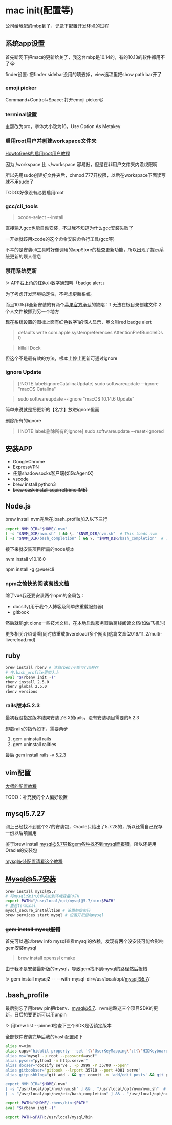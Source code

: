 # mac init(配置等)

公司给我配的mbp到了，记录下配置开发环境的过程

## 系统app设置

首先断网下把mac的更新给关了，我这台mbp是10.14的，有的10.13的软件都用不了😭

finder设置: 把finder sidebar没用的项去掉，view选项里把show path bar开了

### emoji picker

Command+Control+Space: 打开emoji picker😃

### terminal设置

主题改为pro，字体大小改为16，Use Option As Metakey

### ~~启用root用户并~~创建workspace文件夹

[HowtoGeek的启用root用户教程](https://www.howtogeek.com/howto/35132/how-to-enable-the-root-user-in-mac-os-x/)

因为 /workspace  比 ~/workspace 容易敲，但是在非用户文件夹内没权限啊

所以先用sudo创建好文件夹后，chmod 777开权限，以后在workspace下面读写就不用sudo了

TODO:好像没有必要启用root

### gcc/cli_tools

> xcode-select --install

直接输入gcc也能自动安装，不过我不知道为什么gcc安装失败了

一开始就该用xcode的这个命令安装命令行工具(gcc等)

不幸的是安装cli工具时好像调用的appStore的检查更新功能，所以出现了提示系统更新的烦人信息

### 禁用系统更新

!> APP右上角的红色小数字通知叫「badge alert」 

为了考虑开发环境稳定性，不考虑更新系统。

而且10.15非全新安装的有两个[苹果官方承认](https://support.apple.com/en-in/HT210650)的缺陷：1.无法在根目录创建文件 2.个人文件被挪到另一个地方

现在系统设置的图标上面有红色数字1的恼人显示，英文叫red badge alert

> defaults write com.apple.systempreferences AttentionPrefBundleIDs 0

> killall Dock

但这个不是最有效的方法，根本上停止更新可通过ignore

### ignore Update

> [!NOTE|label:ignoreCatalinaUpdate]
> sudo softwareupdate --ignore "macOS Catalina"

> sudo softwareupdate --ignore "macOS 10.14.6 Update"

简单来说就是把更新的【名字】放进ignore里面

删除所有的ignore

> [!NOTE|label:删除所有的ignore]
> sudo softwareupdate --reset-ignored

## 安装APP

- GoogleChrome
- ExpressVPN
- 任意shadowsocks客户端(如GoAgentX)
- vscode
- brew install python3
- ~~brew cask install squirrel(rime IME)~~

## Node.js

brew install nvm完后在.bash_profile加入以下三行

```bash
export NVM_DIR="$HOME/.nvm"
[ -s "$NVM_DIR/nvm.sh" ] && \. "$NVM_DIR/nvm.sh"  # This loads nvm
[ -s "$NVM_DIR/bash_completion" ] && \. "$NVM_DIR/bash_completion"  # This loads nvm bash_completion
```
接下来就安装项目所需的node版本

nvm install v10.16.0

npm install -g @vue/cli

### npm之愉快的阅读离线文档

除了vue我还要安装两个npm的全局包：

- docsify(用于我个人博客及简单热重载服务器)
- gitbook

然后就能git clone一些技术文档，在本地启动服务器后离线阅读文档(如做飞机时)

更多相关介绍请看[同时热重载(livereload)多个网页]这篇文章(2019/11_2/multi-livereload.md)

## ruby

```bash
brew install rbenv # 注意rbenv不能与rvm共存
# 在.bash_profile里加入上
eval "$(rbenv init -)"
rbenv install 2.5.0
rbenv global 2.5.0
rbenv versions
```

### rails版本5.2.3

最初我没指定版本结果安装了6.X的rails，没有安装项目需要的5.2.3

卸载rails的指令如下，需要两步

1. gem uninstall rails
2. gem uninstall railties

最后 gem install rails -v 5.2.3

## vim配置

[大师的配置教程](http://www.imooc.com/article/13269)

TODO：补充我的个人偏好设置

## mysql5.7.27

网上已经找不到这个27的安装包，Oracle只给出了5.7.28的，所以还需自己保存一份以后项目用

鉴于brew install mysql@5.7导致gem各种找不到mysql而报错，所以还是用Oracle的安装包

[mysql安装配置请看这个教程](http://dxisn.com/blog/posts/macos-mysql-dmg)

## ~~Mysql@5.7安装~~

```bash
brew install mysql@5.7
# 将mysql的bin文件夹加到环境变量PATH
export PATH="/usr/local/opt/mysql@5.7/bin:$PATH"
# 重启terminal
mysql_secure_installtion # 设置初始密码
brew services start mysql # 设置开机启动mysql
```

### ~~gem install mysql报错~~

首先可以通过brew info mysql查看mysql的依赖，发现有两个没安装可能会影响gem安装mysql

> brew install openssl cmake

由于我不是安装最新版的mysql，导致gem找不到mysql的路径然后报错

!> gem install mysql2 -- --with-mysql-dir=/usr/local/opt/mysql@5.7/

## .bash_profile

最后别忘了用brew pin把rbenv、mysql@5.7、nvm忽略这三个项目SDK的更新，日后想要更新可以用unpin

!> 用brew list --pinned检查下三个SDK是否锁定版本 

全部软件安装完毕后我的bash配置如下

```bash
alias v=vim                                                                     
alias caps="hidutil property --set '{\"UserKeyMapping\":[{\"HIDKeyboardModifierM
alias ms="mysql -u root --password=asdf"
alias pyser="python3 -m http.server"
alias docser="docsify serve . -p 3999 -P 35700 --open"
alias gitbookser="gitbook --lrport 35710 --port 4001 serve"
alias gitpushblog="git add . && git commit -m 'add/edit posts' && git push"

export NVM_DIR="$HOME/.nvm"
[ -s "/usr/local/opt/nvm/nvm.sh" ] && . "/usr/local/opt/nvm/nvm.sh"  # This load
[ -s "/usr/local/opt/nvm/etc/bash_completion" ] && . "/usr/local/opt/nvm/etc/bas

export PATH="$HOME/.rbenv/bin:$PATH"
eval "$(rbenv init -)"

export PATH=$PATH:/usr/local/mysql/bin
```